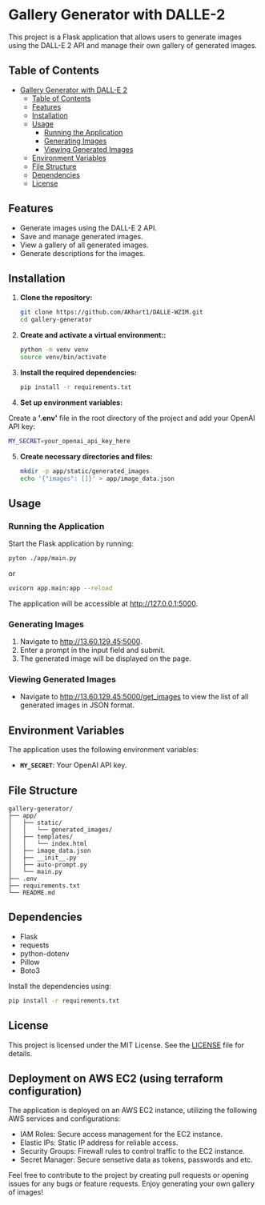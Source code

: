 # Gallery Generator with DALLE-2

This project is a Flask application that allows users to generate images using the DALL-E 2 API and manage their own gallery of generated images.

## Table of Contents

- [Gallery Generator with DALL-E 2](#gallery-generator-with-dall-e-2)
  - [Table of Contents](#table-of-contents)
  - [Features](#features)
  - [Installation](#installation)
  - [Usage](#usage)
    - [Running the Application](#running-the-application)
    - [Generating Images](#generating-images)
    - [Viewing Generated Images](#viewing-generated-images)
  - [Environment Variables](#environment-variables)
  - [File Structure](#file-structure)
  - [Dependencies](#dependencies)
  - [License](#license)
 
## Features

- Generate images using the DALL-E 2 API.
- Save and manage generated images.
- View a gallery of all generated images.
- Generate descriptions for the images.

## Installation

1. **Clone the repository:**

   ```bash
   git clone https://github.com/AKhart1/DALLE-WZIM.git
   cd gallery-generator

2. **Create and activate a virtual environment::**

   ```bash
   python -m venv venv
   source venv/bin/activate
   ```
3. **Install the required dependencies:**

   ```bash
   pip install -r requirements.txt
   ```

4. **Set up environment variables:**

Create a **'.env'** file in the root directory of the project and add your OpenAI API key:

   ```bash
   MY_SECRET=your_openai_api_key_here
   ```

5. **Create necessary directories and files:**


   ```bash
   mkdir -p app/static/generated_images
   echo '{"images": []}' > app/image_data.json
   ```

## Usage

### Running the Application

Start the Flask application by running:

   ```bash
   pyton ./app/main.py
   ```
or

   ```bash
   uvicorn app.main:app --reload
   ```

The application will be accessible at http://127.0.0.1:5000.

### Generating Images

1. Navigate to http://13.60.129.45:5000.
2. Enter a prompt in the input field and submit.
3. The generated image will be displayed on the page.

### Viewing Generated Images

- Navigate to http://13.60.129.45:5000/get_images to view the list of all generated images in JSON format.

## Environment Variables

The application uses the following environment variables:
    
- **`MY_SECRET`**: Your OpenAI API key.

## File Structure

```
gallery-generator/
├── app/
│   ├── static/
│   │   └── generated_images/
│   ├── templates/
│   │   └── index.html
│   ├── image_data.json
│   ├── __init__.py
│   ├── auto-prompt.py
│   └── main.py
├── .env
├── requirements.txt
└── README.md
```

## Dependencies

- Flask
- requests
- python-dotenv
- Pillow
- Boto3

Install the dependencies using:

```bash
pip install -r requirements.txt
```

## License

This project is licensed under the MIT License. See the [LICENSE](LICENSE) file for details.

## Deployment on AWS EC2 (using terraform configuration)

The application is deployed on an AWS EC2 instance, utilizing the following AWS services and configurations:
- IAM Roles: Secure access management for the EC2 instance.
- Elastic IPs: Static IP address for reliable access.
- Security Groups: Firewall rules to control traffic to the EC2 instance.
- Secret Manager: Secure sensetive data as tokens, passwords and etc.



Feel free to contribute to the project by creating pull requests or opening issues for any bugs or feature requests. Enjoy generating your own gallery of images!
